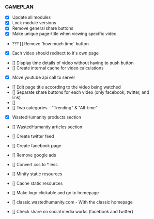 ### GAMEPLAN

- [x] Update all modules
- [x] Lock module versions
- [x] Remove general share buttons
- [x] Make unique page-title when viewing specific video
- ??? [] Remove 'how much time' button
- [x] Each video should redirect to it's own page
- [] Display time details of video without having to push button
- [] Create internal cache for video calculations
- [x] Move youtube api call to server
- [] Edit page title according to the video being watched
- [] Separate share buttons for each video (only facebook, twitter, and link)
- []
- [] Two categories - "Trending" & "All-time"
- [x] WastedHumanity products section
- [] WastedHumanity articles section
- [] Create twitter feed
- [] Create facebook page  

- [] Remove google ads
- [] Convert css to *.less
- [] Minify static resources
- [] Cache static resources
- [] Make logo clickable and go to homepage
- [] classic.wastedhumanity.com - With the classic homepage
- [] Check share on social media works (facebook and twitter)